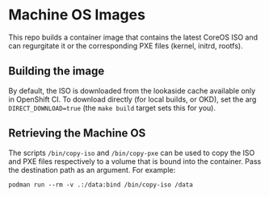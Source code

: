 # Machine OS Images

This repo builds a container image that contains the latest CoreOS ISO and can
regurgitate it or the corresponding PXE files (kernel, initrd, rootfs).

## Building the image

By default, the ISO is downloaded from the lookaside cache available only in
OpenShift CI. To download directly (for local builds, or OKD), set the arg
`DIRECT_DOWNLOAD=true` (the `make build` target sets this for you).

## Retrieving the Machine OS

The scripts `/bin/copy-iso` and `/bin/copy-pxe` can be used to copy the ISO and
PXE files respectively to a volume that is bound into the container. Pass the
destination path as an argument. For example:

    podman run --rm -v .:/data:bind /bin/copy-iso /data
